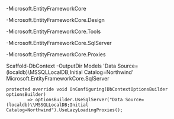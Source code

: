 -Microsoft.EntityFrameworkCore

-Microsoft.EntityFrameworkCore.Design

-Microsoft.EntityFrameworkCore.Tools

-Microsoft.EntityFrameworkCore.SqlServer

-Microsoft.EntityFrameworkCore.Proxies

Scaffold-DbContext -OutputDir Models 'Data Source=(localdb)\MSSQLLocalDB;Initial Catalog=Northwind' Microsoft.EntityFrameworkCore.SqlServer


```
protected override void OnConfiguring(DbContextOptionsBuilder optionsBuilder)
        => optionsBuilder.UseSqlServer("Data Source=(localdb)\\MSSQLLocalDB;Initial Catalog=Northwind").UseLazyLoadingProxies();
```
